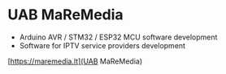 # UAB MaReMedia

* Arduino AVR / STM32 / ESP32 MCU software development
* Software for IPTV service providers development

[https://maremedia.lt](UAB MaReMedia)


